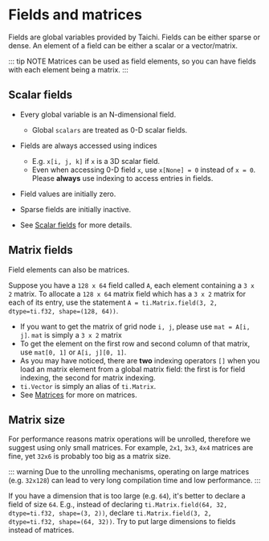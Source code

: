 # Fields and matrices

Fields are global variables provided by Taichi. Fields can be either
sparse or dense. An element of a field can be either a scalar or a
vector/matrix.

::: tip NOTE
Matrices can be used as field elements, so you can have fields with each
element being a matrix.
:::

## Scalar fields

- Every global variable is an N-dimensional field.

  - Global `scalars` are treated as 0-D scalar fields.

- Fields are always accessed using indices

  - E.g. `x[i, j, k]` if `x` is a 3D scalar field.
  - Even when accessing 0-D field `x`, use `x[None] = 0` instead of `x = 0`. Please **always** use indexing to access entries in fields.

- Field values are initially zero.

- Sparse fields are initially inactive.

- See [Scalar fields](../api/scalar_field.md) for more details.

## Matrix fields

Field elements can also be matrices.

Suppose you have a `128 x 64` field called `A`, each element containing
a `3 x 2` matrix. To allocate a `128 x 64` matrix field which has a
`3 x 2` matrix for each of its entry, use the statement
`A = ti.Matrix.field(3, 2, dtype=ti.f32, shape=(128, 64))`.

- If you want to get the matrix of grid node `i, j`, please use
  `mat = A[i, j]`. `mat` is simply a `3 x 2` matrix
- To get the element on the first row and second column of that
  matrix, use `mat[0, 1]` or `A[i, j][0, 1]`.
- As you may have noticed, there are **two** indexing operators `[]`
  when you load an matrix element from a global matrix field: the
  first is for field indexing, the second for matrix indexing.
- `ti.Vector` is simply an alias of `ti.Matrix`.
- See [Matrices](../api/matrix.md) for more on matrices.

## Matrix size

For performance reasons matrix operations will be unrolled, therefore we
suggest using only small matrices. For example, `2x1`, `3x3`, `4x4`
matrices are fine, yet `32x6` is probably too big as a matrix size.

::: warning
Due to the unrolling mechanisms, operating on large matrices (e.g.
`32x128`) can lead to very long compilation time and low performance.
:::

If you have a dimension that is too large (e.g. `64`), it\'s better to
declare a field of size `64`. E.g., instead of declaring
`ti.Matrix.field(64, 32, dtype=ti.f32, shape=(3, 2))`, declare
`ti.Matrix.field(3, 2, dtype=ti.f32, shape=(64, 32))`. Try to put large
dimensions to fields instead of matrices.
